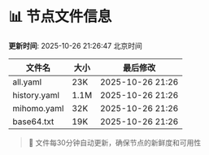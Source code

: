 # 📊 节点文件信息

**更新时间**: 2025-10-26 21:26:47 北京时间

| 文件名 | 大小 | 最后修改 |
|--------|------|----------|
| all.yaml | 23K | 2025-10-26 21:26 |
| history.yaml | 1.1M | 2025-10-26 21:26 |
| mihomo.yaml | 32K | 2025-10-26 21:26 |
| base64.txt | 19K | 2025-10-26 21:26 |

> 🔄 文件每30分钟自动更新，确保节点的新鲜度和可用性
